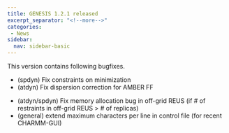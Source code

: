 ```yaml
---
title: GENESIS 1.2.1 released
excerpt_separator: "<!--more-->"
categories:
 - News
sidebar:
  nav: sidebar-basic
---
```


This version contains following bugfixes.

-   (spdyn) Fix constraints on minimization
-   (atdyn) Fix dispersion correction for AMBER FF
<!--more-->
-   (atdyn/spdyn) Fix memory allocation bug in off-grid REUS (if \# of
    restraints in off-grid REUS \> \# of replicas)
-   (general) extend maximum characters per line in control file (for
    recent CHARMM-GUI)

